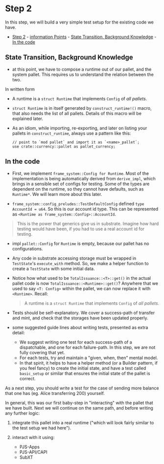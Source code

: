 # Step 2

In this step, we will build a very simple test setup for the existing code we have.

- [Step 2](#step-2) - [information Points](#information-points)
		- [State Transition, Background Knowledge](#state-transition-background-knowledge)
		- [In the code](#in-the-code)


## State Transition, Background Knowledge

* at this point, we have to compose a runtime out of our pallet, and the system pallet. This
  requires us to understand the relation between the two.

In written form

* A runtime is a `struct Runtime` that implements `Config` of *all pallets*.
* `struct Runtime` is in itself generated by `construct_runtime!()` macro, that also needs the list
  of all pallets. Details of this macro will be explained later.

* As an idiom, while importing, re-exporting, and later on listing your pallets in
  `construct_runtime`, always use a pattern like this:

  ```
  // point to `mod pallet` and import it as `<name>_pallet`;
  use crate::currency::pallet as pallet_currency;
  ```



## In the code

* First, we implement `frame_system::Config for Runtime`. Most of the implementation is being
  automatically derived from `derive_impl`, which brings in a sensible set of configs for testing.
  Some of the types are dependent on the runtime, so they cannot have defaults, such as `Runtime*`.
  We will learn more about this later.

* `frame_system::config_preludes::TestDefaultConfig` defined `type AccountId = u64`. So this is our
  account id type. This can be represented as `<Runtime as frame_system::Config>::AccountId`.

> This is the power that generics give us in substrate. Imagine how hard testing would have been, if
> you had to use a real account id for testing.

* impl `pallet::Config` for `Runtime` is empty, because our pallet has no configurations.

* Any code in substrate accessing storage must be wrapped in `TestState`'s `execute_with` method.
  So, we make a helper function to create a `TestState` with some initial data.

* Notice how what used to be `TotalIssuance::<T>::get()` in the actual pallet code is now
  `TotalIssuance::<Runtime>::get()`? Anywhere that we used to say `<T: Config>` within the pallet,
  we can now replace it with `<Runtime>`. Recall:

  > A runtime is a `struct Runtime` that implements `Config` of *all pallets*.

* Tests should be self-explanatory. We cover a success-path of transfer and mint, and check that the
  storages have been updated properly.

* some suggested guide lines about writing tests, presented as extra detail:
  * We suggest writing one test for each success-path of a dispatchable, and one for each
    failure-path. In this step, we are not fully covering that yet.
  * For each tests, try and maintain a "given, when, then" mental model.
  * In that spirit, it helps to have a helper method (or a Builder pattern, if you feel fancy) to
    create the initial state, and have a test called `basic_setup` or similar that ensures the
    initial state of the pallet is correct.

As a next step, you should write a test for the case of sending more balance that one has (eg. Alice
transferring 200) yourself.

In general, this was our first baby-step in "interacting" with the pallet that we have built. Next
we will continue on the same path, and before writing any further logic:

1. integrate this pallet into a real runtime ("which will look fairly similar to the test setup we
   had here").

2. interact with it using:
   * PJS-Apps
   * PJS-API/CAPI
   * SubXT
